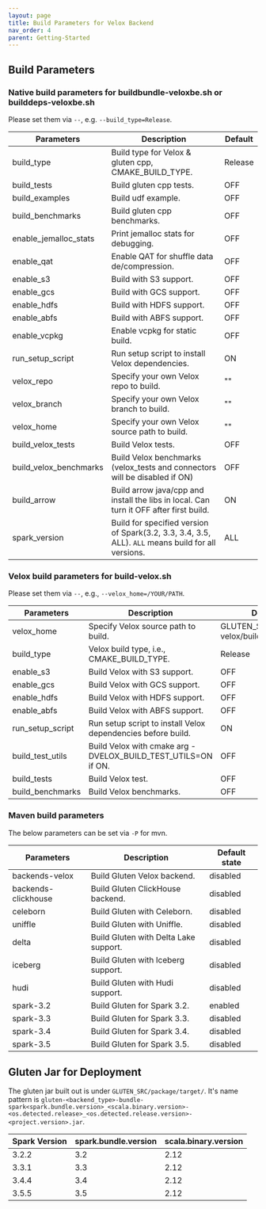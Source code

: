 ```yaml
---
layout: page
title: Build Parameters for Velox Backend
nav_order: 4
parent: Getting-Started
---
```

## Build Parameters
### Native build parameters for buildbundle-veloxbe.sh or builddeps-veloxbe.sh
Please set them via `--`, e.g. `--build_type=Release`.

| Parameters             | Description                                                                                        | Default |
|------------------------|----------------------------------------------------------------------------------------------------|---------|
| build_type             | Build type for Velox & gluten cpp, CMAKE_BUILD_TYPE.                                               | Release |
| build_tests            | Build gluten cpp tests.                                                                            | OFF     |
| build_examples         | Build udf example.                                                                                 | OFF     |
| build_benchmarks       | Build gluten cpp benchmarks.                                                                       | OFF     |
| enable_jemalloc_stats  | Print jemalloc stats for debugging.                                                                | OFF     |
| enable_qat             | Enable QAT for shuffle data de/compression.                                                        | OFF     |
| enable_s3              | Build with S3 support.                                                                             | OFF     |
| enable_gcs             | Build with GCS support.                                                                            | OFF     |
| enable_hdfs            | Build with HDFS support.                                                                           | OFF     |
| enable_abfs            | Build with ABFS support.                                                                           | OFF     |
| enable_vcpkg           | Enable vcpkg for static build.                                                                     | OFF     |
| run_setup_script       | Run setup script to install Velox dependencies.                                                    | ON      |
| velox_repo             | Specify your own Velox repo to build.                                                              | ""      |
| velox_branch           | Specify your own Velox branch to build.                                                            | ""      |
| velox_home             | Specify your own Velox source path to build.                                                       | ""      |
| build_velox_tests      | Build Velox tests.                                                                                 | OFF     |
| build_velox_benchmarks | Build Velox benchmarks (velox_tests and connectors will be disabled if ON)                         | OFF     |
| build_arrow            | Build arrow java/cpp and install the libs in local. Can turn it OFF after first build.             | ON      |
| spark_version          | Build for specified version of Spark(3.2, 3.3, 3.4, 3.5, ALL). `ALL` means build for all versions. | ALL     |

### Velox build parameters for build-velox.sh
Please set them via `--`, e.g., `--velox_home=/YOUR/PATH`.

| Parameters       | Description                                                   | Default                                  |
|------------------|---------------------------------------------------------------|------------------------------------------|
| velox_home       | Specify Velox source path to build.                           | GLUTEN_SRC/ep/build-velox/build/velox_ep |
| build_type       | Velox build type, i.e., CMAKE_BUILD_TYPE.                     | Release                                  |
| enable_s3        | Build Velox with S3 support.                                  | OFF                                      |
| enable_gcs       | Build Velox with GCS support.                                 | OFF                                      |
| enable_hdfs      | Build Velox with HDFS support.                                | OFF                                      |
| enable_abfs      | Build Velox with ABFS support.                                | OFF                                      |
| run_setup_script | Run setup script to install Velox dependencies before build.  | ON                                       |
| build_test_utils | Build Velox with cmake arg -DVELOX_BUILD_TEST_UTILS=ON if ON. | OFF                                      |
| build_tests      | Build Velox test.                                             | OFF                                      |
| build_benchmarks | Build Velox benchmarks.                                       | OFF                                      |

### Maven build parameters
The below parameters can be set via `-P` for mvn.

| Parameters          | Description                           | Default state |
|---------------------|---------------------------------------|---------------|
| backends-velox      | Build Gluten Velox backend.           | disabled      |
| backends-clickhouse | Build Gluten ClickHouse backend.      | disabled      |
| celeborn            | Build Gluten with Celeborn.           | disabled      |
| uniffle             | Build Gluten with Uniffle.            | disabled      |
| delta               | Build Gluten with Delta Lake support. | disabled      |
| iceberg             | Build Gluten with Iceberg support.    | disabled      |
| hudi                | Build Gluten with Hudi support.       | disabled      |
| spark-3.2           | Build Gluten for Spark 3.2.           | enabled       |
| spark-3.3           | Build Gluten for Spark 3.3.           | disabled      |
| spark-3.4           | Build Gluten for Spark 3.4.           | disabled      |
| spark-3.5           | Build Gluten for Spark 3.5.           | disabled      |

## Gluten Jar for Deployment
The gluten jar built out is under `GLUTEN_SRC/package/target/`.
It's name pattern is `gluten-<backend_type>-bundle-spark<spark.bundle.version>_<scala.binary.version>-<os.detected.release>_<os.detected.release.version>-<project.version>.jar`.

| Spark Version | spark.bundle.version | scala.binary.version |
|---------------|----------------------|----------------------|
| 3.2.2         | 3.2                  | 2.12                 |
| 3.3.1         | 3.3                  | 2.12                 |
| 3.4.4         | 3.4                  | 2.12                 |
| 3.5.5         | 3.5                  | 2.12                 |
